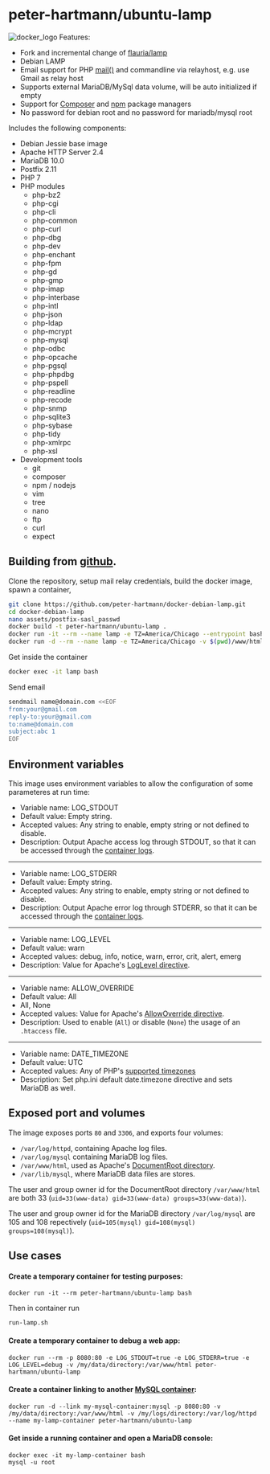 peter-hartmann/ubuntu-lamp
===================

![docker_logo](https://raw.githubusercontent.com/peter-hartmann/docker-debian-lamp/master/docker_139x115.png)
Features:
 * Fork and incremental change of [flauria/lamp](https://github.com/fauria/docker-lamp)
 * Debian LAMP
 * Email support for PHP [mail()](http://php.net/manual/en/function.mail.php) and commandline via relayhost, e.g. use Gmail as relay host
 * Supports external MariaDB/MySql data volume, will be auto initialized if empty
 * Support for [Composer](https://getcomposer.org/) and [npm](https://www.npmjs.com/) package managers
 * No password for debian root and no password for mariadb/mysql root

Includes the following components:

 * Debian Jessie base image
 * Apache HTTP Server 2.4
 * MariaDB 10.0
 * Postfix 2.11
 * PHP 7
 * PHP modules
 	* php-bz2
	* php-cgi
	* php-cli
	* php-common
	* php-curl
	* php-dbg
	* php-dev
	* php-enchant
	* php-fpm
	* php-gd
	* php-gmp
	* php-imap
	* php-interbase
	* php-intl
	* php-json
	* php-ldap
	* php-mcrypt
	* php-mysql
	* php-odbc
	* php-opcache
	* php-pgsql
	* php-phpdbg
	* php-pspell
	* php-readline
	* php-recode
	* php-snmp
	* php-sqlite3
	* php-sybase
	* php-tidy
	* php-xmlrpc
	* php-xsl
 * Development tools
	* git
	* composer
	* npm / nodejs
	* vim
	* tree
	* nano
	* ftp
	* curl
	* expect

Building from [github](https://github.com/peter-hartmann/docker-debian-lamp).
----

Clone the repository, setup mail relay credentials, build the docker image, spawn a container,
```bash
git clone https://github.com/peter-hartmann/docker-debian-lamp.git
cd docker-debian-lamp
nano assets/postfix-sasl_passwd
docker build -t peter-hartmann/ubuntu-lamp .
docker run -it --rm --name lamp -e TZ=America/Chicago --entrypoint bash peter-hartmann/ubuntu-lamp
docker run -d --rm --name lamp -e TZ=America/Chicago -v $(pwd)/www/html:/var/www/html -v $(pwd)/lib/mysql:/var/lib/mysql -v $(pwd)/log/httpd:/var/log/httpd -v $(pwd)/log/mysql:/var/log/ peter-hartmann/ubuntu-lamp
```
Get inside the container
```bash
docker exec -it lamp bash
```
Send email
```bash
sendmail name@domain.com <<EOF
from:your@gmail.com
reply-to:your@gmail.com
to:name@domain.com
subject:abc 1
EOF
```

Environment variables
----

This image uses environment variables to allow the configuration of some parameteres at run time:

* Variable name: LOG_STDOUT
* Default value: Empty string.
* Accepted values: Any string to enable, empty string or not defined to disable.
* Description: Output Apache access log through STDOUT, so that it can be accessed through the [container logs](https://docs.docker.com/reference/commandline/logs/).

----

* Variable name: LOG_STDERR
* Default value: Empty string.
* Accepted values: Any string to enable, empty string or not defined to disable.
* Description: Output Apache error log through STDERR, so that it can be accessed through the [container logs](https://docs.docker.com/reference/commandline/logs/).

----

* Variable name: LOG_LEVEL
* Default value: warn
* Accepted values: debug, info, notice, warn, error, crit, alert, emerg
* Description: Value for Apache's [LogLevel directive](http://httpd.apache.org/docs/2.4/en/mod/core.html#loglevel).

----

* Variable name: ALLOW_OVERRIDE
* Default value: All
* All, None
* Accepted values: Value for Apache's [AllowOverride directive](http://httpd.apache.org/docs/2.4/en/mod/core.html#allowoverride).
* Description: Used to enable (`All`) or disable (`None`) the usage of an `.htaccess` file.

----

* Variable name: DATE_TIMEZONE
* Default value: UTC
* Accepted values: Any of PHP's [supported timezones](http://php.net/manual/en/timezones.php)
* Description: Set php.ini default date.timezone directive and sets MariaDB as well.

Exposed port and volumes
----

The image exposes ports `80` and `3306`, and exports four volumes:

* `/var/log/httpd`, containing Apache log files.
* `/var/log/mysql` containing MariaDB log files.
* `/var/www/html`, used as Apache's [DocumentRoot directory](http://httpd.apache.org/docs/2.4/en/mod/core.html#documentroot).
* `/var/lib/mysql`, where MariaDB data files are stores.


The user and group owner id for the DocumentRoot directory `/var/www/html` are both 33 (`uid=33(www-data) gid=33(www-data) groups=33(www-data)`).

The user and group owner id for the MariaDB directory `/var/log/mysql` are 105 and 108 repectively (`uid=105(mysql) gid=108(mysql) groups=108(mysql)`).

Use cases
----

#### Create a temporary container for testing purposes:

```
docker run -it --rm peter-hartmann/ubuntu-lamp bash
```
Then in container run
```
run-lamp.sh
```

#### Create a temporary container to debug a web app:

```
docker run --rm -p 8080:80 -e LOG_STDOUT=true -e LOG_STDERR=true -e LOG_LEVEL=debug -v /my/data/directory:/var/www/html peter-hartmann/ubuntu-lamp
```

#### Create a container linking to another [MySQL container](https://registry.hub.docker.com/_/mysql/):

```
docker run -d --link my-mysql-container:mysql -p 8080:80 -v /my/data/directory:/var/www/html -v /my/logs/directory:/var/log/httpd --name my-lamp-container peter-hartmann/ubuntu-lamp
```

#### Get inside a running container and open a MariaDB console:

```
docker exec -it my-lamp-container bash
mysql -u root
```
